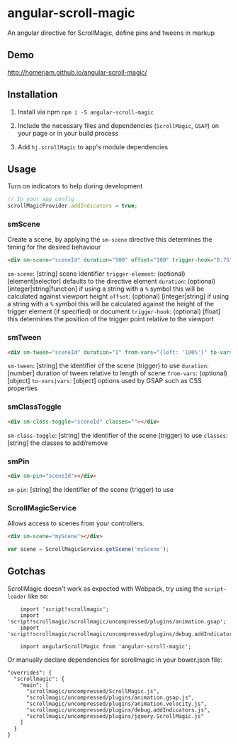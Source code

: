# angular-scroll-magic

An angular directive for ScrollMagic, define pins and tweens in markup

## Demo

http://homerjam.github.io/angular-scroll-magic/


## Installation

1. Install via npm `npm i -S angular-scroll-magic`

2. Include the necessary files and dependencies (`ScrollMagic`, `GSAP`) on your page or in your build process

2. Add `hj.scrollMagic` to app's module dependencies


## Usage

Turn on indicators to help during development
```js
// In your app config
scrollMagicProvider.addIndicators = true;
```

### smScene
Create a scene, by applying the `sm-scene` directive this determines the timing for the desired behaviour
```html
<div sm-scene="sceneId" duration="500" offset="100" trigger-hook="0.75"></div>
```
`sm-scene`: [string] scene identifier
`trigger-element`: (optional) [element|selector] defaults to the directive element
`duration`: (optional) [integer|string|function] if using a string with a `%` symbol this will be calculated against viewport height
`offset`: (optional) [integer|string] if using a string with a `%` symbol this will be calculated against the height of the trigger element (if specified) or document
`trigger-hook`: (optional) [float] this determines the position of the trigger point relative to the viewport

### smTween
```html
<div sm-tween="sceneId" duration="1" from-vars="{left: '100%'}" to-vars="{left: '0%'}"></div>
```
`sm-tween`: [string] the identifier of the scene (trigger) to use
`duration`: [number] duration of tween relative to length of scene
`from-vars`: (optional) [object]
`to-vars|vars`: [object] options used by GSAP such as CSS properties

### smClassToggle
```html
<div sm-class-toggle="sceneId" classes=""></div>
```
`sm-class-toggle`: [string] the identifier of the scene (trigger) to use
`classes`: [string] the classes to add/remove

### smPin
```html
<div sm-pin="sceneId"></div>
```
`sm-pin`: [string] the identifier of the scene (trigger) to use

### ScrollMagicService
Allows access to scenes from your controllers.
```html
<div sm-scene="myScene"></div>
```
```js
var scene = ScrollMagicService.getScene('myScene');
```

## Gotchas

ScrollMagic doesn't work as expected with Webpack, try using the `script-loader` like so:

```
    import 'script!scrollmagic';
    import 'script!scrollmagic/scrollmagic/uncompressed/plugins/animation.gsap';
    import 'script!scrollmagic/scrollmagic/uncompressed/plugins/debug.addIndicators';

    import angularScrollMagic from 'angular-scroll-magic';
```

Or manually declare dependencies for scrollmagic in your bower.json file:

```
"overrides": {
  "scrollmagic": {
    "main": [
      "scrollmagic/uncompressed/ScrollMagic.js",
      "scrollmagic/uncompressed/plugins/animation.gsap.js",
      "scrollmagic/uncompressed/plugins/animation.velocity.js",
      "scrollmagic/uncompressed/plugins/debug.addIndicators.js",
      "scrollmagic/uncompressed/plugins/jquery.ScrollMagic.js"
    ]   
  }   
}
```

